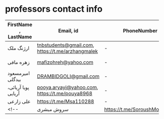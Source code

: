 # professors contact info
| FirstName , LastName | Email, id | PhoneNumber | Telegram Ch | description |  
| --------- | ----- | ----------- | ----------- | ----------- |
| ارژنگ ملک | tnbstudents@gmail.com, https://t.me/arzhangmalek | - | https://t.me/tnb_students | - |
| زهره مافی | mafizohreh@yahoo.com | - | https://t.me/ProjectMafi , https://t.me/MafiProjectChat | -  |  
| امیرمسعود بیدگلی | DRAMBIDGOLI@gmail.com | - | - | - |  
| پویا آریائی، آریایی | pooya.aryayi@yahoo.com, https://t.me/pouya8968 | - | https://t.me/operatingsystem1400tehranshomal | - |  
| علی زارعی | https://t.me/Msa110288 | - | - | - |  
<!-- | سروش مبشری | https://t.me/SoroushMobasheri | - | - | - |   -->







<!-- | FirstName  | LastName | Email, id | PhoneNumber | Telegram Ch | description |   -->

